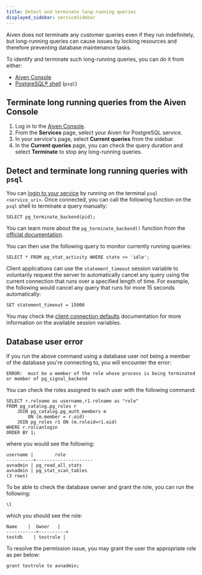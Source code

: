 ```yaml
---
title: Detect and terminate long-running queries
displayed_sidebar: serviceSidebar
---
```


Aiven does not terminate any customer queries even if they run
indefinitely, but long-running queries can cause issues by locking
resources and therefore preventing database maintenance tasks.

To identify and terminate such long-running queries, you can do it from
either:

-   [Aiven Console](https://console.aiven.io)
-   [PostgreSQL®
    shell](https://www.postgresql.org/docs/current/app-psql.html)
    (`psql`)

## Terminate long running queries from the Aiven Console

1.  Log in to the [Aiven Console](https://console.aiven.io/).
2.  From the **Services** page, select your Aiven for PostgreSQL
    service.
3.  In your service's page, select **Current queries** from the
    sidebar.
4.  In the **Current queries** page, you can check the query duration
    and select **Terminate** to stop any long-running queries.

## Detect and terminate long running queries with `psql`

You can
[login to your service](/docs/products/postgresql/howto/connect-psql) by running on the terminal `psql <service_uri>`. Once
connected, you can call the following function on the `psql` shell to
terminate a query manually:

```
SELECT pg_terminate_backend(pid);
```

You can learn more about the `pg_terminate_backend()` function from the
[official
documentation](https://www.postgresql.org/docs/current/functions-admin.html).

You can then use the following query to monitor currently running
queries:

```
SELECT * FROM pg_stat_activity WHERE state <> 'idle';
```

Client applications can use the `statement_timeout` session variable to
voluntarily request the server to automatically cancel any query using
the current connection that runs over a specified length of time. For
example, the following would cancel any query that runs for more 15
seconds automatically:

```
SET statement_timeout = 15000
```

You may check the [client connection
defaults](https://www.postgresql.org/docs/current/runtime-config-client.html)
documentation for more information on the available session variables.

## Database user error

If you run the above command using a database user not being a member of
the database you're connecting to, you will encounter the error:

```
ERROR:  must be a member of the role whose process is being terminated or member of pg_signal_backend
```

You can check the roles assigned to each user with the following
command:

```
SELECT r.rolname as username,r1.rolname as "role"
FROM pg_catalog.pg_roles r
    JOIN pg_catalog.pg_auth_members m
        ON (m.member = r.oid)
    JOIN pg_roles r1 ON (m.roleid=r1.oid)
WHERE r.rolcanlogin
ORDER BY 1;
```

where you would see the following:

```
username |        role
----------+---------------------
avnadmin | pg_read_all_stats
avnadmin | pg_stat_scan_tables
(3 rows)
```

To be able to check the database owner and grant the role, you can run
the following:

```
\l
```

which you should see the role:

```
Name    |  Owner   |
-----------+----------+
testdb    | testrole |
```

To resolve the permission issue, you may grant the user the appropriate
role as per below:

```
grant testrole to avnadmin;
```

